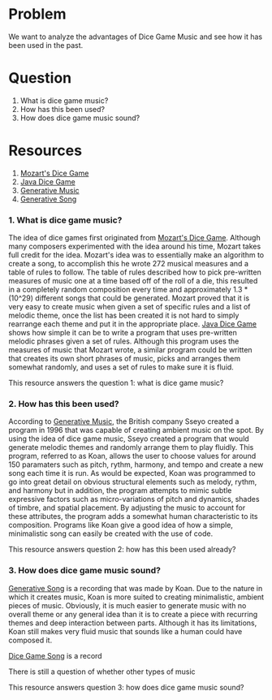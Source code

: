# Problem
We want to analyze the advantages of Dice Game Music and see how it has been used in the past.

# Question
1. What is dice game music?
2. How has this been used?
3. How does dice game music sound?

# Resources
1. [Mozart's Dice Game]
2. [Java Dice Game]
3. [Generative Music]
4. [Generative Song]

### 1. What is dice game music?

The idea of dice games first originated from [Mozart's Dice Game]. Although many composers experimented with the idea around his time, Mozart takes full credit for the idea. Mozart's idea was to essentially make an algorithm to create a song, to accomplish this he wrote 272 musical measures and a table of rules to follow. The table of rules described how to pick pre-written measures of music one at a time based off of the roll of a die, this resulted in a completely random composition every time and approximately 1.3 * (10^29) different songs that could be generated. Mozart proved that it is very easy to create music when given a set of specific rules and a list of melodic theme, once the list has been created it is not hard to simply rearrange each theme and put it in the appropriate place. [Java Dice Game] shows how simple it can be to write a program that uses pre-written melodic phrases given a set of rules. Although this program uses the measures of music that Mozart wrote, a similar program could be written that creates its own short phrases of music, picks and arranges them somewhat randomly, and uses a set of rules to make sure it is fluid.

This resource answers the question 1: what is dice game music?

### 2. How has this been used?

According to [Generative Music], the British company Sseyo created a program in 1996 that was capable of creating ambient music on the spot. By using the idea of dice game music, Sseyo created a program that would generate melodic themes and randomly arrange them to play fluidly. This program, referred to as Koan, allows the user to choose values for around 150 paramaters such as pitch, rythm, harmony, and tempo and create a new song each time it is run. As would be expected, Koan was programmed to go into great detail on obvious structural elements such as melody, rythm, and harmony but in addition, the program attempts to mimic subtle expressive factors such as micro-variations of pitch and dynamics, shades of timbre, and spatial placement. By adjusting the music to account for these attributes, the program adds a somewhat human characteristic to its composition. Programs like Koan give a good idea of how a simple, minimalistic song can easily be created with the use of code.

This resource answers question 2: how has this been used already?

### 3. How does dice game music sound?

[Generative Song] is a recording that was made by Koan. Due to the nature in which it creates music, Koan is more suited to creating minimalistic, ambient pieces of music. Obviously, it is much easier to generate music with no overall theme or any general idea than it is to create a piece with recurring themes and deep interaction between parts. Although it has its limitations, Koan still makes very fluid music that sounds like a human could have composed it. 

[Dice Game Song] is a record

There is still a question of whether other types of music 

This resource answers question 3: how does dice game music sound?

[Mozart's Dice Game]: http://www.amaranthpublishing.com/MozartDiceGame.htm
[Java Dice Game]: http://explodingart.com/jmusic/jmtutorial/MozartDiceGame.html
[Generative Music]: http://www.timeshighereducation.co.uk/features/dice-game-music/94232.article
[Generative Song]: https://www.youtube.com/watch?v=md2bPDXJqYs
[Dice Game Song]: https://vimeo.com/70823800
